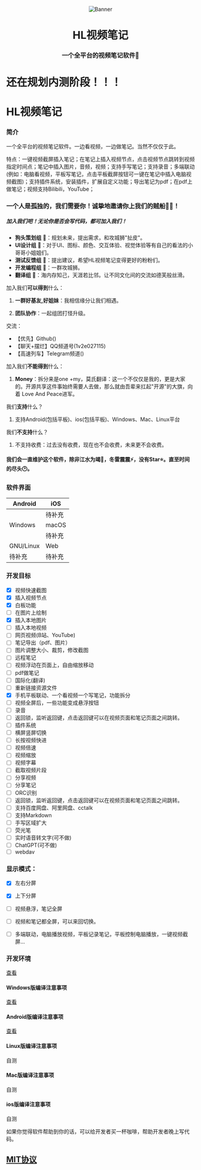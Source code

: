 <p align="center">
<img src="https://s2.loli.net/2022/12/14/WoYwfehDNHbMzIZ.png" alt="Banner" />
</p>

<h1 align="center">HL视频笔记</h1>

<h3 align="center">一个全平台的视频笔记软件📒</h3>



# 还在规划内测阶段！！！



# HL视频笔记

### 简介

一个全平台的视频笔记软件。一边看视频，一边做笔记。当然不仅仅于此。

特点：一键视频截屏插入笔记；在笔记上插入视频节点，点击视频节点跳转到视频指定时间点；笔记中插入图片，音频，视频；支持手写笔记；支持录音；多端联动(例如：电脑看视频，平板写笔记，点击平板截屏按钮可一键在笔记中插入电脑视频截图)；支持插件系统，安装插件，扩展自定义功能；导出笔记为pdf；在pdf上做笔记；视频支持Bilibili，YouTube；

### 一个人是孤独的，我们需要你！诚挚地邀请你上我们的贼船🏴‍☠️！

##### 加入我们吧！无论你是否会写代码，都可加入我们！

- **狗头策划组** 🐶：规划未来，提出需求，和攻城狮"扯皮"。
- **UI设计组** 🦜：对于UI、图标、颜色、交互体验、视觉体验等有自己的看法的小哥哥小姐姐们。
- **测试反馈组** 🐹：提出建议，希望HL视频笔记变得更好的粉粉们。
- **开发编程组** 🦁：一群攻城狮。
- **翻译组** 🐰：海内存知己，天涯若比邻。让不同文化间的交流如德芙般丝滑。

加入我们**可以得到**什么：

1. **一群好基友,好姐妹**：我相信缘分让我们相遇。

2. **团队协作**：一起组团打怪升级。

交流：

- 【优先】Github()
- 【聊天+摆烂】QQ频道号(1v2e027115)
- 【高速列车】Telegram频道()

加入我们**不能得到**什么：

1. **Money**：拆分来是one +my，莫氏翻译：这一个不仅仅是我的，更是大家的。开源共享这件事始终需要人去做，那么就由吾辈来扛起"开源"的大旗，向着 Love And Peace进军。

我们**支持**什么？

1. 支持Android(包括平板)、ios(包括平板)、Windows、Mac、Linux平台

我们**不支持**什么？

1. 不支持收费：过去没有收费，现在也不会收费，未来更不会收费。

#### 我们会一直维护这个软件，除非江水为竭🌊，冬雷震震⚡，没有Star⭐。直至时间的尽头🕑。

### 软件界面

| Android   | iOS    |
| --------- | ------ |
|           | 待补充 |
| Windows   | macOS  |
|           | 待补充 |
| GNU/Linux | Web    |
| 待补充    | 待补充 |



### 开发目标

- [x] 视频快速截图
- [x] 插入视频节点
- [x] 白板功能
- [ ] 在图片上绘制
- [x] 插入本地图片
- [ ] 插入本地视频
- [ ] 网页视频(B站、YouTube)
- [ ] 笔记导出（pdf、图片）
- [ ] 图片调整大小、裁剪，修改截图
- [ ] 远程笔记
- [ ] 视频浮动在页面上，自由缩放移动
- [ ] pdf做笔记
- [ ] 国际化(翻译)
- [ ] 重新链接资源文件
- [x] 手机平板联动、一个看视频一个写笔记，功能拆分
- [ ] 视频全屏后，一些功能变成悬浮按钮
- [ ] 录音
- [ ] 返回锁，监听返回键，点击返回键可以在视频页面和笔记页面之间跳转。
- [ ] 插件系统
- [ ] 横屏竖屏切换
- [ ] 长按视频快进
- [ ] 视频倍速
- [ ] 视频缩放
- [ ] 视频字幕
- [ ] 截取视频片段
- [ ] 分享视频
- [ ] 分享笔记
- [ ] ORC识别
- [ ] 返回锁，监听返回键，点击返回键可以在视频页面和笔记页面之间跳转。
- [ ] 支持百度网盘、阿里网盘、cctalk
- [ ] 支持Markdown
- [ ] 手写区域扩大
- [ ] 荧光笔
- [ ] 实时语音转文字(可不做)
- [ ] ChatGPT(可不做)
- [ ] webdav

### 显示模式：

- [x] 左右分屏

- [x] 上下分屏
- [ ] 视频悬浮，笔记全屏
- [ ] 视频和笔记都全屏，可以来回切换。
- [ ] 多端联动，电脑播放视频，平板记录笔记，平板控制电脑播放，一键视频截屏...

### 开发环境

[查看](./doc/DevelopmentEnvironment.md)

#### Windows版编译注意事项

[查看](./doc/CompilationNotes/Windows.md)

#### Android版编译注意事项

[查看](./doc/CompilationNotes/Android.md)

#### Linux版编译注意事项

自测

#### Mac版编译注意事项

自测

#### ios版编译注意事项

自测



如果你觉得软件帮助到你的话，可以给开发者买一杯咖啡，帮助开发者晚上写代码。

## [MIT协议](./LICENSE)

